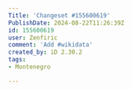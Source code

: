 ```yaml
---
Title: 'Changeset #155600619'
PublishDate: 2024-08-22T11:26:39Z
id: 155600619
user: Zenfiric
comment: 'Add #wikidata'
created_by: iD 2.30.2
tags:
- Montenegro

---
```

